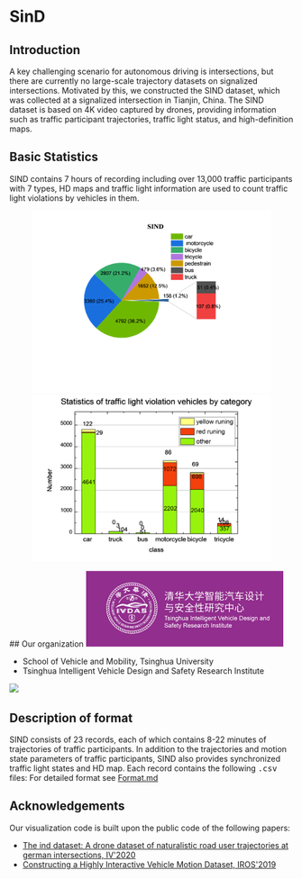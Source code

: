 # SinD
## Introduction
A key challenging scenario for autonomous driving is intersections, but there are currently no large-scale trajectory datasets on signalized intersections. Motivated by this, we constructed the SIND dataset, which was collected at a signalized intersection in Tianjin, China. The SIND dataset is based on 4K video captured by drones, providing information such as traffic participant trajectories, traffic light status, and high-definition maps.  
## Basic Statistics
SIND contains 7 hours of recording including over 13,000 traffic participants with 7 types,  HD maps and traffic light information are used to count traffic light violations by vehicles in them.
<figure class="half">
    <img src="doc/Number and proportion of categories.png">
    <img src="doc/veh-traffic light violation.png">
</figure>
## Our organization
<img src="doc/logo.png" width = 350>

- School of Vehicle and Mobility, Tsinghua University
- Tsinghua Intelligent Vehicle Design and Safety Research Institute

<img src="doc/SIND.jpg">

## Description of format

SIND consists of 23 records, each of which contains 8-22 minutes of trajectories of traffic participants. In addition to the trajectories and motion state parameters of traffic participants, SIND also provides synchronized traffic light states and HD map. Each record contains the following <kbd>.csv</kbd> files:
For detailed format see [Format.md](Format.md#sdd)

## Acknowledgements

Our visualization code is built upon the public code of the following papers:
* [ The ind dataset: A drone dataset of naturalistic road user trajectories at german intersections, IV'2020](https://github.com/ika-rwth-aachen/drone-dataset-tools)
* [Constructing a Highly Interactive Vehicle Motion Dataset, IROS'2019](https://github.com/interaction-dataset/interaction-dataset)

